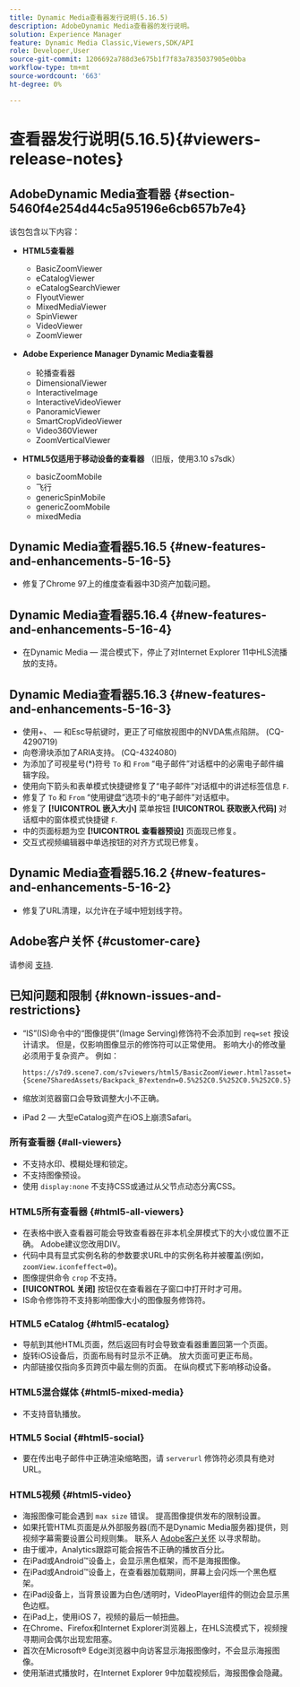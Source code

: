 ```yaml
---
title: Dynamic Media查看器发行说明(5.16.5)
description: AdobeDynamic Media查看器的发行说明。
solution: Experience Manager
feature: Dynamic Media Classic,Viewers,SDK/API
role: Developer,User
source-git-commit: 1206692a788d3e675b1f7f83a7835037905e0bba
workflow-type: tm+mt
source-wordcount: '663'
ht-degree: 0%

---
```


# 查看器发行说明(5.16.5){#viewers-release-notes}

<!-- Updated March 03, 2022 for the 5.16.5 release. Contact is Deepa Gupta-->

<!-- hide: yes
hidefromtoc: yes-->

<!-- robots: noindex
googlebot: noindex -->

## AdobeDynamic Media查看器 {#section-5460f4e254d44c5a95196e6cb657b7e4}

该包包含以下内容：

* **HTML5查看器**

   * BasicZoomViewer
   * eCatalogViewer
   * eCatalogSearchViewer
   * FlyoutViewer
   * MixedMediaViewer
   * SpinViewer
   * VideoViewer
   * ZoomViewer

* **Adobe Experience Manager Dynamic Media查看器**

   * 轮播查看器
   * DimensionalViewer
   * InteractiveImage
   * InteractiveVideoViewer
   * PanoramicViewer
   * SmartCropVideoViewer
   * Video360Viewer
   * ZoomVerticalViewer

* **HTML5仅适用于移动设备的查看器** （旧版，使用3.10 s7sdk）

   * basicZoomMobile
   * 飞行
   * genericSpinMobile
   * genericZoomMobile
   * mixedMedia


## Dynamic Media查看器5.16.5 {#new-features-and-enhancements-5-16-5}

* 修复了Chrome 97上的维度查看器中3D资产加载问题。

## Dynamic Media查看器5.16.4 {#new-features-and-enhancements-5-16-4}

* 在Dynamic Media — 混合模式下，停止了对Internet Explorer 11中HLS流播放的支持。

## Dynamic Media查看器5.16.3 {#new-features-and-enhancements-5-16-3}

* 使用+、 — 和Esc导航键时，更正了可缩放视图中的NVDA焦点陷阱。 (CQ-4290719)
* 向卷滑块添加了ARIA支持。 (CQ-4324080)
* 为添加了可视星号(*)符号 `To` 和 `From` “电子邮件”对话框中的必需电子邮件编辑字段。 <!-- (CQ-4290935) -->
* 使用向下箭头和表单模式快捷键修复了“电子邮件”对话框中的讲述标签信息 `F`. <!-- (CQ-4290934) -->
* 修复了 `To` 和 `From` “使用键盘”选项卡的“电子邮件”对话框中。 <!-- (CQ-4290930) -->
* 修复了 **[!UICONTROL 嵌入大小]** 菜单按钮 **[!UICONTROL 获取嵌入代码]** 对话框中的窗体模式快捷键 `F`. <!-- (CQ-4290929) -->
* 中的页面标题为空 **[!UICONTROL 查看器预设]** 页面现已修复。 <!-- (CQ-4290936) -->
* 交互式视频编辑器中单选按钮的对齐方式现已修复。 <!-- (CQ-4330159) -->

## Dynamic Media查看器5.16.2 {#new-features-and-enhancements-5-16-2}

* 修复了URL清理，以允许在子域中短划线字符。 <!-- (CQ-4327691) -->

## Adobe客户关怀 {#customer-care}

请参阅 [支持](https://experienceleague.adobe.com/docs/dynamic-media-classic/using/intro/support.html#intro).

## 已知问题和限制 {#known-issues-and-restrictions}

* “IS”(IS)命令中的“图像提供”(Image Serving)修饰符不会添加到 `req=set` 按设计请求。 但是，仅影响图像显示的修饰符可以正常使用。 影响大小的修改量必须用于复杂资产。 例如：

   `https://s7d9.scene7.com/s7viewers/html5/BasicZoomViewer.html?asset= {Scene7SharedAssets/Backpack_B?extendn=0.5%252C0.5%252C0.5%252C0.5}`

* 缩放浏览器窗口会导致调整大小不正确。
* iPad 2 — 大型eCatalog资产在iOS上崩溃Safari。

### 所有查看器 {#all-viewers}

* 不支持水印、模糊处理和锁定。
* 不支持图像预设。
* 使用 `display:none` 不支持CSS或通过从父节点动态分离CSS。

### HTML5所有查看器 {#html5-all-viewers}

* 在表格中嵌入查看器可能会导致查看器在非本机全屏模式下的大小或位置不正确。 Adobe建议您改用DIV。
* 代码中具有显式实例名称的参数要求URL中的实例名称并被覆盖(例如， `zoomView.iconfeffect=0`)。
* 图像提供命令 `crop` 不支持。
* **[!UICONTROL 关闭]** 按钮仅在查看器在子窗口中打开时才可用。
* IS命令修饰符不支持影响图像大小的图像服务修饰符。

### HTML5 eCatalog {#html5-ecatalog}

* 导航到其他HTML页面，然后返回有时会导致查看器重置回第一个页面。
* 旋转iOS设备后，页面布局有时显示不正确。 放大页面可更正布局。
* 内部链接仅指向多页跨页中最左侧的页面。 在纵向模式下影响移动设备。

### HTML5混合媒体 {#html5-mixed-media}

* 不支持音轨播放。

### HTML5 Social {#html5-social}

* 要在传出电子邮件中正确渲染缩略图，请 `serverurl` 修饰符必须具有绝对URL。

### HTML5视频 {#html5-video}

* 海报图像可能会遇到 `max size` 错误。 提高图像提供发布的限制设置。
* 如果托管HTML页面是从外部服务器(而不是Dynamic Media服务器)提供，则视频字幕需要设置公司规则集。 联系人 [Adobe客户关怀](https://experienceleague.adobe.com/docs/dynamic-media-classic/using/intro/support.html#intro) 以寻求帮助。
* 由于缓冲，Analytics跟踪可能会报告不正确的播放百分比。
* 在iPad或Android™设备上，会显示黑色框架，而不是海报图像。
* 在iPad或Android™设备上，在查看器加载期间，屏幕上会闪烁一个黑色框架。
* 在iPad设备上，当背景设置为白色/透明时，VideoPlayer组件的侧边会显示黑色边框。
* 在iPad上，使用iOS 7，视频的最后一帧扭曲。
* 在Chrome、Firefox和Internet Explorer浏览器上，在HLS流模式下，视频搜寻期间会偶尔出现宏阻塞。
* 首次在Microsoft® Edge浏览器中向访客显示海报图像时，不会显示海报图像。
* 使用渐进式播放时，在Internet Explorer 9中加载视频后，海报图像会隐藏。
